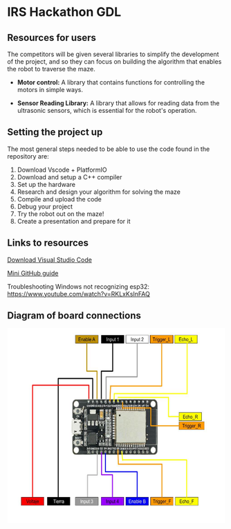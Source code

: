# IRS Hackathon GDL

## Resources for users

The competitors will be given several libraries to simplify the development of the project, and so they can focus on building the algorithm that enables the robot to traverse the maze.

- **Motor control:** A library that contains functions for controlling the motors in simple ways.

- **Sensor Reading Library:** A library that allows for reading data from the ultrasonic sensors, which is essential for the robot's operation.

## Setting the project up

The most general steps needed to be able to use the code found in the repository are:
1. Download Vscode + PlatformIO
2. Download and setup a C++ compiler
3. Set up the hardware
4. Research and design your algorithm for solving the maze
5. Compile and upload the code
6. Debug your project
7. Try the robot out on the maze!
8. Create a presentation and prepare for it

## Links to resources

[Download Visual Studio Code](https://code.visualstudio.com/download)

[Mini GitHub guide](https://www.codingdojo.com/blog/how-to-use-github)

Troubleshooting Windows not recognizing esp32: https://www.youtube.com/watch?v=RKLxKsInFAQ

## Diagram of board connections

<img src="./imgs/esp32_connections.jpg" height=450 alt="Connections to ESP32 micro controller"/>
